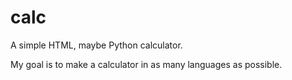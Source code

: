 # calc
A simple HTML, maybe Python calculator.

My goal is to make a calculator in as many languages as possible.
